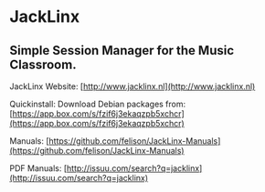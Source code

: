 # JackLinx #

## Simple Session Manager for the Music Classroom.

JackLinx Website: [http://www.jacklinx.nl](http://www.jacklinx.nl)

Quickinstall: Download Debian packages from: [https://app.box.com/s/fzif6j3ekaqzpb5xchcr](https://app.box.com/s/fzif6j3ekaqzpb5xchcr)

Manuals: [https://github.com/felison/JackLinx-Manuals](https://github.com/felison/JackLinx-Manuals)

PDF Manuals: [http://issuu.com/search?q=jacklinx](http://issuu.com/search?q=jacklinx)
